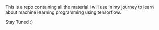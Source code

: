 This is a repo containing all the material i will use in my journey to learn about machine learning programming using tensorflow.

Stay Tuned :)
